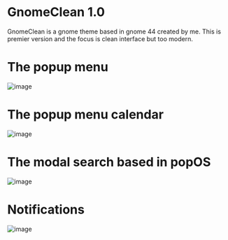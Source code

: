 # GnomeClean 1.0
GnomeClean is a gnome theme based in gnome 44 created by me. This is premier version and the focus is clean interface but too modern. 

# The popup menu
![image](https://github.com/marcosandradetf/gnomeclean/assets/116861853/5b2292aa-7c8e-4086-8d2b-3630e1c3b00b)

# The popup menu calendar
![image](https://github.com/marcosandradetf/gnomeclean/assets/116861853/dc7edfc1-fca6-411d-a720-f9cf847dcc68)

# The modal search based in popOS
![image](https://github.com/marcosandradetf/gnomeclean/assets/116861853/bc0f3a6d-3c38-4090-87bf-7516c7704104)

# Notifications
![image](https://github.com/marcosandradetf/gnomeclean/assets/116861853/a0bdfc46-892e-4771-b7bd-625c362d2bb1)
